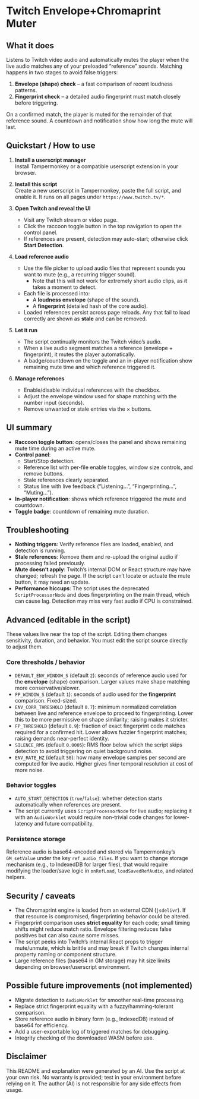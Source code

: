# Twitch Envelope+Chromaprint Muter

## What it does
Listens to Twitch video audio and automatically mutes the player when the live audio matches any of your preloaded “reference” sounds. Matching happens in two stages to avoid false triggers:
1. **Envelope (shape) check** – a fast comparison of recent loudness patterns.
2. **Fingerprint check** – a detailed audio fingerprint must match closely before triggering.

On a confirmed match, the player is muted for the remainder of that reference sound. A countdown and notification show how long the mute will last.

## Quickstart / How to use

1. **Install a userscript manager**  
   Install Tampermonkey or a compatible userscript extension in your browser.

2. **Install this script**  
   Create a new userscript in Tampermonkey, paste the full script, and enable it. It runs on all pages under `https://www.twitch.tv/*`.

3. **Open Twitch and reveal the UI**
   - Visit any Twitch stream or video page.
   - Click the raccoon toggle button in the top navigation to open the control panel.
   - If references are present, detection may auto-start; otherwise click **Start Detection**.

4. **Load reference audio**
   - Use the file picker to upload audio files that represent sounds you want to mute (e.g., a recurring trigger sound).
	 - Note that this will not work for extremely short audio clips, as it takes a moment to detect.
   - Each file is processed into:
     - A **loudness envelope** (shape of the sound).
     - A **fingerprint** (detailed hash of the core audio).
   - Loaded references persist across page reloads. Any that fail to load correctly are shown as **stale** and can be removed.

5. **Let it run**
   - The script continually monitors the Twitch video’s audio.
   - When a live audio segment matches a reference (envelope + fingerprint), it mutes the player automatically.
   - A badge/countdown on the toggle and an in-player notification show remaining mute time and which reference triggered it.

6. **Manage references**
   - Enable/disable individual references with the checkbox.
   - Adjust the envelope window used for shape matching with the number input (seconds).
   - Remove unwanted or stale entries via the × buttons.

## UI summary

- **Raccoon toggle button**: opens/closes the panel and shows remaining mute time during an active mute.
- **Control panel**:
  - Start/Stop detection.
  - Reference list with per-file enable toggles, window size controls, and remove buttons.
  - Stale references clearly separated.
  - Status line with live feedback (“Listening…”, “Fingerprinting…”, “Muting…”).
- **In-player notification**: shows which reference triggered the mute and countdown.
- **Toggle badge**: countdown of remaining mute duration.

## Troubleshooting

- **Nothing triggers**: Verify reference files are loaded, enabled, and detection is running.
- **Stale references**: Remove them and re-upload the original audio if processing failed previously.
- **Mute doesn’t apply**: Twitch’s internal DOM or React structure may have changed; refresh the page. If the script can’t locate or actuate the mute button, it may need an update.
- **Performance hiccups**: The script uses the deprecated `ScriptProcessorNode` and does fingerprinting on the main thread, which can cause lag. Detection may miss very fast audio if CPU is constrained.

## Advanced (editable in the script)

These values live near the top of the script. Editing them changes sensitivity, duration, and behavior. You must edit the script source directly to adjust them.

### Core thresholds / behavior
- `DEFAULT_ENV_WINDOW_S` (default `2`): seconds of reference audio used for the **envelope** (shape) comparison. Larger values make shape matching more conservative/slower.
- `FP_WINDOW_S` (default `1`): seconds of audio used for the **fingerprint** comparison. Fixed-sized.
- `ENV_CORR_THRESHOLD` (default `0.7`): minimum normalized correlation between live and reference envelope to proceed to fingerprinting. Lower this to be more permissive on shape similarity; raising makes it stricter.
- `FP_THRESHOLD` (default `0.9`): fraction of exact fingerprint code matches required for a confirmed hit. Lower allows fuzzier fingerprint matches; raising demands near-perfect identity.
- `SILENCE_RMS` (default `0.0005`): RMS floor below which the script skips detection to avoid triggering on quiet background noise.
- `ENV_RATE_HZ` (default `50`): how many envelope samples per second are computed for live audio. Higher gives finer temporal resolution at cost of more noise.

### Behavior toggles
- `AUTO_START_DETECTION` (`true`/`false`): whether detection starts automatically when references are present.
- The script currently uses `ScriptProcessorNode` for live audio; replacing it with an `AudioWorklet` would require non-trivial code changes for lower-latency and future compatibility.

### Persistence storage
Reference audio is base64-encoded and stored via Tampermonkey’s `GM_setValue` under the key `ref_audio_files`. If you want to change storage mechanism (e.g., to IndexedDB for larger files), that would require modifying the loader/save logic in `onRefLoad`, `loadSavedRefAudio`, and related helpers.

## Security / caveats

- The Chromaprint engine is loaded from an external CDN (`jsdelivr`). If that resource is compromised, fingerprinting behavior could be altered.
- Fingerprint comparison uses **strict equality** for each code; small timing shifts might reduce match ratio. Envelope filtering reduces false positives but can also cause some misses.
- The script peeks into Twitch’s internal React props to trigger mute/unmute, which is brittle and may break if Twitch changes internal property naming or component structure.
- Large reference files (base64 in GM storage) may hit size limits depending on browser/userscript environment.

## Possible future improvements (not implemented)
- Migrate detection to `AudioWorklet` for smoother real-time processing.
- Replace strict fingerprint equality with a fuzzy/hamming-tolerant comparison.
- Store reference audio in binary form (e.g., IndexedDB) instead of base64 for efficiency.
- Add a user-exportable log of triggered matches for debugging.
- Integrity checking of the downloaded WASM before use.

## Disclaimer

This README and explanation were generated by an AI. Use the script at your own risk. No warranty is provided; test in your environment before relying on it. The author (AI) is not responsible for any side effects from usage.
